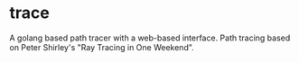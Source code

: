 # trace
A golang based path tracer with a web-based interface.
Path tracing based on Peter Shirley's "Ray Tracing in One Weekend".